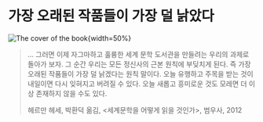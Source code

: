# 가장 오래된 작품들이 가장 덜 낡았다

![The cover of the book](https://cdn.myeongjae.kim/blog/2016/01/14/xxlarge.jpeg){width=50%}

>... 그러면 이제 자그마하고 훌륭한 세계 문학 도서관을 만들려는 우리의 과제로 돌아가 보자. 그 순간 우리는 모든 정신사의 근본 원칙에 부딪치게 된다. 즉 가장 오래된 작품들이 가장 덜 낡겠다는 원칙 말이다. 오늘 유행하고 주목을 받는 것이 내일이면 다시 잊혀지고 버려질 수 있다. 오늘 새롭고 흥미로운 것도 모레면 더 이상 존재하지 않을 수도 있다.
>
> 헤르만 헤세, 박환덕 옮김, <세계문학을 어떻게 읽을 것인가>, 범우사, 2012
